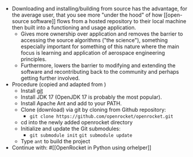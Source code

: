 - Downloading and installing/building from source has the advantage, for the average user, that you see more "under the hood" of how [[open-source software]] flows from a hosted repository to their local machine then built into a functioning and usage application.
	- Gives more ownership over application and removes the barrier to accessing the source algorithms ("the science"), something especially important for something of this nature where the main focus is learning and application of aerospace engineering principles.
	- Furthermore, lowers the barrier to modifying and extending the software and recontributing back to the community and perhaps getting further involved.
- Procedure (copied and adapted from )
	- Install [git](https://git-scm.com/)
	- Install JDK 17 (OpenJDK 17 is probably the most popular).
	- Install Apache Ant and add to your PATH.
	- Clone (download) via git by cloning from Github repository:
		- ``git clone https://github.com/openrocket/openrocket.git``
	- cd into the newly added openrocket directory
	- Initialize and update the Git submodules:
		- ``git submodule init``
		  ``git submodule update``
	- Type `ant` to build the project
- Continue with: #[[OpenRocket in Python using orhelper]]